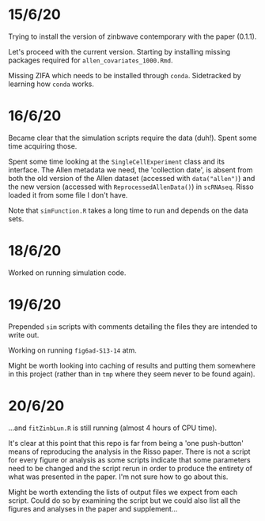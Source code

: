 # 15/6/20

Trying to install the version of zinbwave contemporary with the paper (0.1.1).

Let's proceed with the current version. Starting by installing missing packages required for `allen_covariates_1000.Rmd`.

Missing ZIFA which needs to be installed through `conda`. Sidetracked by learning how `conda` works. 
	
# 16/6/20

Became clear that the simulation scripts require the data (duh!). Spent some time acquiring those.

Spent some time looking at the `SingleCellExperiment` class and its interface. The Allen metadata we need, the 'collection date', is absent from both the old version of the Allen dataset (accessed with `data("allen")`) and the new version (accessed with `ReprocessedAllenData()`) in `scRNAseq`. Risso loaded it from some file I don't have.

Note that `simFunction.R` takes a long time to run and depends on the data sets.

# 18/6/20

Worked on running simulation code.
 
# 19/6/20

Prepended `sim` scripts with comments detailing the files they are intended to write out.

Working on running `fig6ad-S13-14` atm.

Might be worth looking into caching of results and putting them somewhere in this project (rather than in `tmp` where they seem never to be found again).

# 20/6/20

...and `fitZinbLun.R` is still running (almost 4 hours of CPU time). 

It's clear at this point that this repo is far from being a 'one push-button' means of reproducing the analysis in the Risso paper. There is not a script for every figure or analysis as some scripts indicate that some parameters need to be changed and the script rerun in order to produce the entirety of what was presented in the paper. I'm not sure how to go about this. 

Might be worth extending the lists of output files we expect from each script. Could do so by examining the script but we could also list all the figures and analyses in the paper and supplement...
